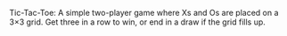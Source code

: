 Tic-Tac-Toe: A simple two-player game where Xs and Os are placed on a 3×3 grid. Get three in a row to win, or end in a draw if the grid fills up.
